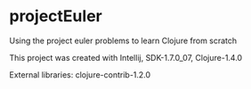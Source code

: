 projectEuler
============

Using the project euler problems to learn Clojure from scratch

This project was created with Intellij, SDK-1.7.0_07, Clojure-1.4.0

External libraries:
clojure-contrib-1.2.0



